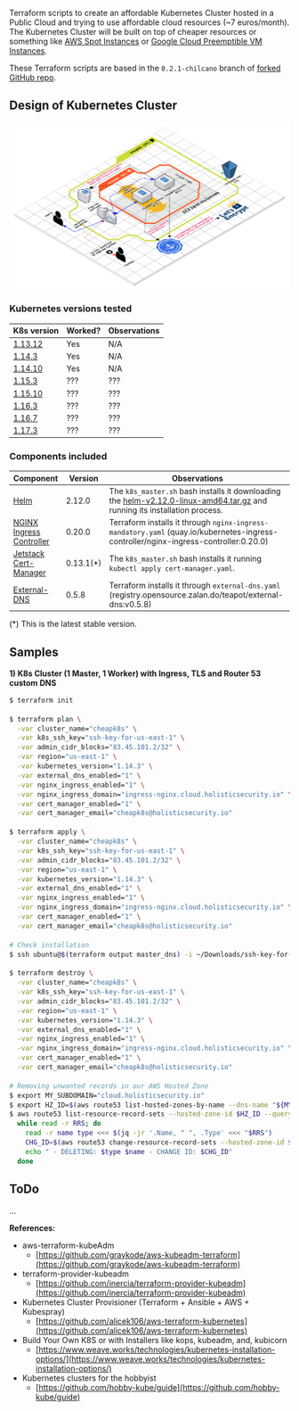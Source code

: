 Terraform scripts to create an affordable Kubernetes Cluster hosted in a Public Cloud and trying to use affordable cloud resources (~7 euros/month).
The Kubernetes Cluster will be built on top of cheaper resources or something like [AWS Spot Instances](https://aws.amazon.com/ec2/spot) or [Google Cloud Preemptible VM Instances](https://cloud.google.com/preemptible-vms).

These Terraform scripts are based in the `0.2.1-chilcano` branch of [forked GitHub repo](https://github.com/chilcano/kubeadm-aws). 

## Design of Kubernetes Cluster

![affordablek8s-aws-01-arch-ingress-dns-tls-cert-manager](/docs/20200129-affordablek8s-aws-01-arch-ingress-dns-tls-cert-manager.png)

### Kubernetes versions tested

K8s version | Worked? | Observations
---         | ---     | ---
[1.13.12](https://github.com/kubernetes/kubernetes/releases/tag/v1.13.12)  | Yes     | N/A
[1.14.3](https://github.com/kubernetes/kubernetes/releases/tag/v1.14.3)    | Yes     | N/A
[1.14.10](https://github.com/kubernetes/kubernetes/releases/tag/v1.14.10)  | Yes     | N/A
[1.15.3](https://github.com/kubernetes/kubernetes/releases/tag/v1.15.3)    | ???     | ???
[1.15.10](https://github.com/kubernetes/kubernetes/releases/tag/v1.15.10)  | ???     | ???
[1.16.3](https://github.com/kubernetes/kubernetes/releases/tag/v1.16.3)    | ???     | ???
[1.16.7](https://github.com/kubernetes/kubernetes/releases/tag/v1.16.7)    | ???     | ???
[1.17.3](https://github.com/kubernetes/kubernetes/releases/tag/v1.17.3)    | ???     | ???

### Components included


Component                | Version | Observations
---                      | ---     | ---
[Helm](https://helm.sh)                                                 | 2.12.0    | The `k8s_master.sh` bash installs it downloading the [helm-v2.12.0-linux-amd64.tar.gz](https://storage.googleapis.com/kubernetes-helm/helm-v2.12.0-linux-amd64.tar.gz) and running its installation process.
[NGINX Ingress Controller](https://github.com/kubernetes/ingress-nginx) | 0.20.0    | Terraform installs it through `nginx-ingress-mandatory.yaml` (quay.io/kubernetes-ingress-controller/nginx-ingress-controller:0.20.0)
[Jetstack Cert-Manager](https://cert-manager.io)                        | 0.13.1(*) | The `k8s_master.sh` bash installs it running `kubectl apply cert-manager.yaml`.
[External-DNS](https://github.com/kubernetes-sigs/external-dns)         | 0.5.8     | Terraform installs it through `external-dns.yaml` (registry.opensource.zalan.do/teapot/external-dns:v0.5.8)


(*) This is the latest stable version.


## Samples


**1) K8s Cluster (1 Master, 1 Worker) with Ingress, TLS and Router 53 custom DNS**

```sh
$ terraform init

$ terraform plan \
  -var cluster_name="cheapk8s" \
  -var k8s_ssh_key="ssh-key-for-us-east-1" \
  -var admin_cidr_blocks="83.45.101.2/32" \
  -var region="us-east-1" \
  -var kubernetes_version="1.14.3" \
  -var external_dns_enabled="1" \
  -var nginx_ingress_enabled="1" \
  -var nginx_ingress_domain="ingress-nginx.cloud.holisticsecurity.io" \
  -var cert_manager_enabled="1" \
  -var cert_manager_email="cheapk8s@holisticsecurity.io"

$ terraform apply \
  -var cluster_name="cheapk8s" \
  -var k8s_ssh_key="ssh-key-for-us-east-1" \
  -var admin_cidr_blocks="83.45.101.2/32" \
  -var region="us-east-1" \
  -var kubernetes_version="1.14.3" \
  -var external_dns_enabled="1" \
  -var nginx_ingress_enabled="1" \
  -var nginx_ingress_domain="ingress-nginx.cloud.holisticsecurity.io" \
  -var cert_manager_enabled="1" \
  -var cert_manager_email="cheapk8s@holisticsecurity.io"

# Check installation
$ ssh ubuntu@$(terraform output master_dns) -i ~/Downloads/ssh-key-for-us-east-1.pem -- cat /var/log/cloud-init-output.log
  
$ terraform destroy \
  -var cluster_name="cheapk8s" \
  -var k8s_ssh_key="ssh-key-for-us-east-1" \
  -var admin_cidr_blocks="83.45.101.2/32" \
  -var region="us-east-1" \
  -var kubernetes_version="1.14.3" \
  -var external_dns_enabled="1" \
  -var nginx_ingress_enabled="1" \
  -var nginx_ingress_domain="ingress-nginx.cloud.holisticsecurity.io" \
  -var cert_manager_enabled="1" \
  -var cert_manager_email="cheapk8s@holisticsecurity.io"

# Removing unwanted records in our AWS Hosted Zone
$ export MY_SUBDOMAIN="cloud.holisticsecurity.io"
$ export HZ_ID=$(aws route53 list-hosted-zones-by-name --dns-name "${MY_SUBDOMAIN}." | jq -r '.HostedZones[0].Id')
$ aws route53 list-resource-record-sets --hosted-zone-id $HZ_ID --query "ResourceRecordSets[?Name != '${MY_SUBDOMAIN}.']" | jq -c '.[]' |
  while read -r RRS; do
    read -r name type <<< $(jq -jr '.Name, " ", .Type' <<< "$RRS") 
    CHG_ID=$(aws route53 change-resource-record-sets --hosted-zone-id $HZ_ID --change-batch '{"Changes":[{"Action":"DELETE","ResourceRecordSet": '"$RRS"' }]}' --output text --query 'ChangeInfo.Id')
    echo " - DELETING: $type $name - CHANGE ID: $CHG_ID"    
  done
```

## ToDo

...

**References:**

- aws-terraform-kubeAdm
  * [https://github.com/graykode/aws-kubeadm-terraform](https://github.com/graykode/aws-kubeadm-terraform)
- terraform-provider-kubeadm
  * [https://github.com/inercia/terraform-provider-kubeadm](https://github.com/inercia/terraform-provider-kubeadm)
- Kubernetes Cluster Provisioner (Terraform + Ansible + AWS + Kubespray)
  * [https://github.com/alicek106/aws-terraform-kubernetes](https://github.com/alicek106/aws-terraform-kubernetes)
- Build Your Own K8S or with Installers like kops, kubeadm, and, kubicorn
  * [https://www.weave.works/technologies/kubernetes-installation-options/](https://www.weave.works/technologies/kubernetes-installation-options/)
- Kubernetes clusters for the hobbyist
  * [https://github.com/hobby-kube/guide](https://github.com/hobby-kube/guide)
